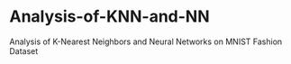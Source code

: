 # Analysis-of-KNN-and-NN
Analysis of K-Nearest Neighbors and Neural  Networks on MNIST Fashion Dataset 
